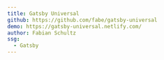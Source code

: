 ```yaml
---
title: Gatsby Universal
github: https://github.com/fabe/gatsby-universal
demo: https://gatsby-universal.netlify.com/
author: Fabian Schultz
ssg:
  - Gatsby
---
```


